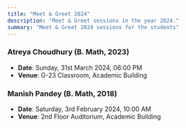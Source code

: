 ```yaml
---
title: "Meet & Greet 2024"
description: "Meet & Greet sessions in the year 2024."
summary: "Meet & Greet 2024 sessions for the students"
---
```


### Atreya Choudhury (B. Math, 2023)

- **Date**: Sunday, 31st March 2024, 06:00 PM
- **Venue**: G-23 Classroom, Academic Building

### Manish Pandey (B. Math, 2018)

- **Date**: Saturday, 3rd February 2024, 10:00 AM
- **Venue**: 2nd Floor Auditorium, Academic Building
